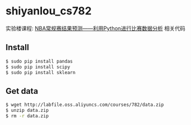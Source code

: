 shiyanlou_cs782
===============

实验楼课程: [NBA常规赛结果预测——利用Python进行比赛数据分析](https://www.shiyanlou.com/courses/782) 相关代码

## Install

```bash
$ sudo pip install pandas
$ sudo pip install scipy
$ sudo pip install sklearn
```

## Get data

```bash
$ wget http://labfile.oss.aliyuncs.com/courses/782/data.zip
$ unzip data.zip 
$ rm -r data.zip
```


